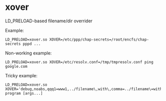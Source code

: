 xover
=====

LD_PRELOAD-based filename/dir overrider

Example:

    LD_PRELOAD=xover.so XOVER=/etc/ppp/chap-secrets=/root/encfs/chap-secrets pppd ...

Non-working example:

    LD_PRELOAD=xover.so XOVER=/etc/resolv.conf=/tmp/tmpresolv.conf ping google.com

Tricky example:

    LD_PRELOAD=xover.so XOVER='debug,noabs,qqq1=www1,../filename\,with\,comma=../filename\=with\=eqsign' program [args...]
